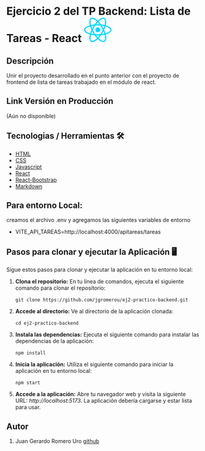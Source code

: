 # Ejercicio 2 del TP Backend: Lista de Tareas - React ![React Icon](./src/assets/react.svg)

## Descripción

Unir el proyecto desarrollado en el punto anterior con el proyecto de frontend de lista de tareas trabajado en el módulo de react.

## Link Versión en Producción

(Aún no disponible)

## Tecnologias / Herramientas 🛠

- [HTML](https://developer.mozilla.org/es/docs/Web/HTML)
- [CSS](https://developer.mozilla.org/en-US/docs/Web/CSS)
- [Javascript](https://www.w3schools.com/js/)
- [React](https://es.legacy.reactjs.org/)
- [React-Bootstrap](https://react-bootstrap.github.io/)
- [Markdown](https://markdown.es/)

## Para entorno **Local**:

creamos el archivo .env y agregamos las siguientes variables de entorno

- VITE_API_TAREAS=http://localhost:4000/apitareas/tareas

## Pasos para clonar y ejecutar la Aplicación 🖥

Sigue estos pasos para clonar y ejecutar la aplicación en tu entorno local:

1.  **Clona el repositorio:** En tu línea de comandos, ejecuta el siguiente comando para clonar el repositorio:

    ```
    git clone https://github.com/jgromerou/ej2-practico-backend.git
    ```

2.  **Accede al directorio:** Ve al directorio de la aplicación clonada:

    ```
    cd ej2-practico-backend
    ```

3.  **Instala las dependencias:** Ejecuta el siguiente comando para instalar las dependencias de la aplicación:

    ```
    npm install
    ```

4.  **Inicia la aplicación:** Utiliza el siguiente comando para iniciar la aplicación en tu entorno local:

    ```
    npm start
    ```

5.  **Accede a la aplicación:** Abre tu navegador web y visita la siguiente URL: _http://localhost:5173_. La aplicación debería cargarse y estar lista para usar.

## Autor

1. Juan Gerardo Romero Uro [github](https://github.com/jgromerou)
